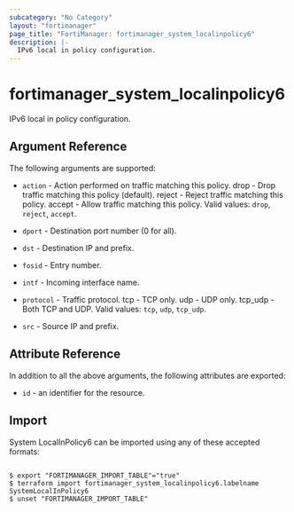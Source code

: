 ```yaml
---
subcategory: "No Category"
layout: "fortimanager"
page_title: "FortiManager: fortimanager_system_localinpolicy6"
description: |-
  IPv6 local in policy configuration.
---
```


# fortimanager_system_localinpolicy6
IPv6 local in policy configuration.

## Argument Reference


The following arguments are supported:


* `action` - Action performed on traffic matching this policy. drop - Drop traffic matching this policy (default). reject - Reject traffic matching this policy. accept - Allow traffic matching this policy. Valid values: `drop`, `reject`, `accept`.

* `dport` - Destination port number (0 for all).
* `dst` - Destination IP and prefix.
* `fosid` - Entry number.
* `intf` - Incoming interface name.
* `protocol` - Traffic protocol. tcp - TCP only. udp - UDP only. tcp_udp - Both TCP and UDP. Valid values: `tcp`, `udp`, `tcp_udp`.

* `src` - Source IP and prefix.


## Attribute Reference

In addition to all the above arguments, the following attributes are exported:
* `id` - an identifier for the resource.

## Import

System LocalInPolicy6 can be imported using any of these accepted formats:
```

$ export "FORTIMANAGER_IMPORT_TABLE"="true"
$ terraform import fortimanager_system_localinpolicy6.labelname SystemLocalInPolicy6
$ unset "FORTIMANAGER_IMPORT_TABLE"
```

